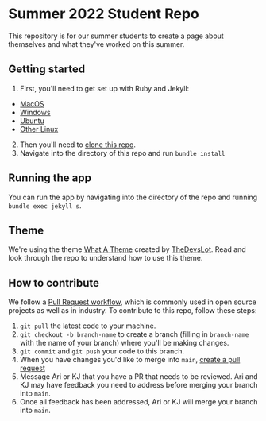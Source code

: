 # Summer 2022 Student Repo
This repository is for our summer students to create a page about themselves and what they've worked on this summer.

## Getting started
1. First, you'll need to get set up with Ruby and Jekyll:
- [MacOS](https://jekyllrb.com/docs/installation/macos/)
- [Windows](https://jekyllrb.com/docs/installation/windows/)
- [Ubuntu](https://jekyllrb.com/docs/installation/ubuntu/)
- [Other Linux](https://jekyllrb.com/docs/installation/other-linux/)

2. Then you'll need to [clone this repo](https://docs.github.com/en/repositories/creating-and-managing-repositories/cloning-a-repository).
3. Navigate into the directory of this repo and run `bundle install`

## Running the app
You can run the app by navigating into the directory of the repo and running `bundle exec jekyll s`.

## Theme
We're using the theme [What A Theme](https://github.com/thedevslot/WhatATheme) created by [TheDevsLot](https://twitter.com/thedevslot). Read and look through the repo to understand how to use this theme.


## How to contribute
We follow a [Pull Request workflow](https://medium.com/@urna.hybesis/pull-request-workflow-with-git-6-steps-guide-3858e30b5fa4), which is commonly used in open source projects as well as in industry. To contribute to this repo, follow these steps:

1. `git pull` the latest code to your machine.
2. `git checkout -b branch-name` to create a branch (filling in `branch-name` with the name of your branch) where you'll be making changes.
3. `git commit` and `git push` your code to this branch.
4. When you have changes you'd like to merge into `main`, [create a pull request](https://docs.github.com/en/pull-requests/collaborating-with-pull-requests/proposing-changes-to-your-work-with-pull-requests/creating-a-pull-request)
5.  Message Ari or KJ that you have a PR that needs to be reviewed. Ari and KJ may have feedback you need to address before merging your branch into `main`.
6.  Once all feedback has been addressed, Ari or KJ will merge your branch into `main`.

